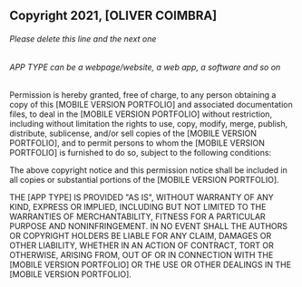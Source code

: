 ## Copyright 2021, [OLIVER COIMBRA]

###### Please delete this line and the next one
###### APP TYPE can be a webpage/website, a web app, a software and so on

Permission is hereby granted, free of charge, to any person obtaining a copy of this [MOBILE VERSION PORTFOLIO] and associated documentation files, to deal in the  [MOBILE VERSION PORTFOLIO] without restriction, including without limitation the rights to use, copy, modify, merge, publish, distribute, sublicense, and/or sell copies of the  [MOBILE VERSION PORTFOLIO], and to permit persons to whom the  [MOBILE VERSION PORTFOLIO] is furnished to do so, subject to the following conditions:

The above copyright notice and this permission notice shall be included in all copies or substantial portions of the  [MOBILE VERSION PORTFOLIO].

THE [APP TYPE] IS PROVIDED "AS IS", WITHOUT WARRANTY OF ANY KIND, EXPRESS OR IMPLIED, INCLUDING BUT NOT LIMITED TO THE WARRANTIES OF MERCHANTABILITY, FITNESS FOR A PARTICULAR PURPOSE AND NONINFRINGEMENT. IN NO EVENT SHALL THE AUTHORS OR COPYRIGHT HOLDERS BE LIABLE FOR ANY CLAIM, DAMAGES OR OTHER LIABILITY, WHETHER IN AN ACTION OF CONTRACT, TORT OR OTHERWISE, ARISING FROM, OUT OF OR IN CONNECTION WITH THE [MOBILE VERSION PORTFOLIO] OR THE USE OR OTHER DEALINGS IN THE  [MOBILE VERSION PORTFOLIO].
